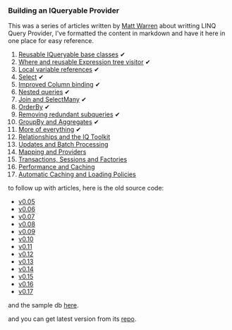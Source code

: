 ### Building an IQueryable Provider

This was a series of articles written by [Matt Warren](https://github.com/mattwar) about writting LINQ Query Provider, I've formatted the content in markdown and have it here in one place for easy reference.

1. [Reusable IQueryable base classes](tut/01-Reusable_IQueryable_base_classes.md) &#x2714;
2. [Where and reusable Expression tree visitor](tut/02-Where_and_reusable_Expression_tree_visitor.md) &#x2714;
3. [Local variable references](tut/03-Local_variable_references.md) &#x2714;
4. [Select](tut/04-Select.md) &#x2714;
5. [Improved Column binding](tut/05-Improved_Column_binding.md) &#x2714;
6. [Nested queries](tut/06-Nested_queries.md) &#x2714;
7. [Join and SelectMany](tut/07-Join_and_SelectMany.md) &#x2714;
8. [OrderBy](tut/08-OrderBy.md) &#x2714;
9. [Removing redundant subqueries](tut/09-Removing_redundant_subqueries.md) &#x2714;
10. [GroupBy and Aggregates](tut/10-GroupBy_and_Aggregates.md) &#x2714;
11. [More of everything](tut/11-More_of_everything.md) &#x2714;
12. [Relationships and the IQ Toolkit](tut/12-Relationships_and_the_IQ_Toolkit.md)
13. [Updates and Batch Processing](tut/13-Updates_and_Batch_Processing.md)
14. [Mapping and Providers](tut/14-Mapping_and_Providers.md)
15. [Transactions, Sessions and Factories](tut/15-Transactions_Sessions_and_Factories.md)
16. [Performance and Caching](tut/16-Performance_and_Caching.md)
17. [Automatic Caching and Loading Policies](tut/17-Automatic_Caching_and_Loading_Policies.md)

to follow up with articles, here is the old source code:

* [v0.05](ref/v0.05.zip)
* [v0.06](ref/v0.06.zip)
* [v0.07](ref/v0.07.zip)
* [v0.08](ref/v0.08.zip)
* [v0.09](ref/v0.09.zip)
* [v0.10](ref/v0.10.zip)
* [v0.11](ref/v0.11.zip)
* [v0.12](ref/v0.12.zip)
* [v0.13](ref/v0.13.zip)
* [v0.14](ref/v0.14.zip)
* [v0.15](ref/v0.15.zip)
* [v0.16](ref/v0.16.zip)
* [v0.17](ref/v0.17.zip)

and the sample db [here](ref/Northwind.zip).

and you can get latest version from its [repo](https://github.com/mattwar/iqtoolkit).
